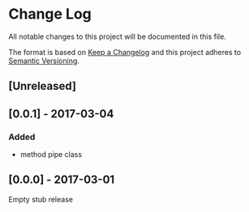 # Change Log
All notable changes to this project will be documented in this file.

The format is based on [Keep a Changelog](http://keepachangelog.com/)
and this project adheres to [Semantic Versioning](http://semver.org/).

## [Unreleased]

## [0.0.1] - 2017-03-04
### Added
- method pipe class

## [0.0.0] - 2017-03-01
Empty stub release
